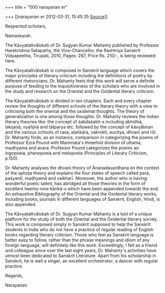 +++
title = "000 narayanan er"

+++
[[narayanan er	2012-03-31, 15:45:35 [Source](https://groups.google.com/g/bvparishat/c/-18x1buoTMc)]]



Respected scholars,

Namaskarah.  

The Kāvyatattvālokaḥ of Dr. Sugyan Kumar Mahanty published by Professor Harekrishna Satapathy, the Vice-Chancellor, the Rashtriya Sanskrit Vidyapeetha, Tirupati, 2010, Pages: 287, Price Rs. 210/-, is being reviewed here.  
  
The Kāvyatattvālokaḥ is composed in Sanskrit language which covers the major principles of literary criticism including the definitions of poetry by different rhetoricians. Dr. Mahanty feels that this work will serve a definite purpose of feeding to the inquisitiveness of the scholars who are involved in the study and research on the Oriental and the Oxidental literary criticism.  
  
The Kāvyatattvālokaḥ is divided in ten chapters. Each and every chapter review the thoughts of different schools of the literary theory with a view to criticising both the oriental and the oxidental thoughts. The theory of generalization is one among those thoughts. Dr. Mahanty reviews the Indian literary theories like: the concept of śabdaśakti-s including abhidhā, lakṣaṇā, vyañjnā and tātparya etc. followed by the concept of kāvyātman and the various schools of rasa, alaṅkāra, vakrokti, aucitya, dhvani and rīti. Dr. Mahanty finds, as an instance, comparison in categorizing the poems of Professor Ezra Pound with Mammaṭa's threefold division of uttama, madhyama and avara. Professor Pound categorizes the poems as: logopoeia, phenopoeia and melopoeia (Principles of Literary Criticism, p.150).  
  
Dr. Mahanty analyses the dhvani theory of Ānanadavardhana on the context of the sphoṭa theory and explains the four states of speech called parā, paśyantī, madhyamā and vaikharī. Moreover, the author who is having wonderful poetic talent, has abridged all those theories in the form of excellent twenty-nine kārikā-s which have been appended towards the end. An exhaustive Bibliography of the Oriental and the Oxidental literary works, including books, journals in different languages of Sanskrit, English, Hindi, is also appended.  
  
The Kāvyatattvālokaḥ of Dr. Sugyan Kumar Mahanty is a tool of a unique platform for the study of both the Oriental and the Oxidental literary survey. This work is composed simply in Sanskrit supposed to help the Sanskrit students in India who do not have a practice of regular reading of English books regarding literary criticism. Those who feel as Sanskrit language is better easy to follow, rather than the phrase meanings and idiom of any foreign language, will definitely like this work. Exceedingly, I felt as a friend and colleague since over the last eight years, Dr. Mahanty's activities have utmost been dedicated to Sanskrit Literature. Apart from his scholarship in Sanskrit, he is well a singer, an excellent orchestrator, a dancer with regular practice.

  

Regards,

Narayanan

